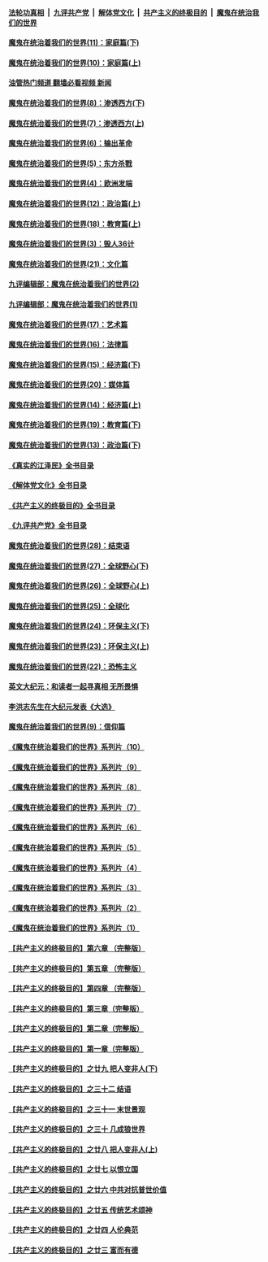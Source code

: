 ####  [法轮功真相](../../../../basic/blob/master/README.md?t=11171201) &nbsp;|&nbsp; [九评共产党](../../../../9ping.md/blob/master/README.md?t=11171201) &nbsp;|&nbsp; [解体党文化](../../../../jtdwh.md/blob/master/README.md?t=11171201)  &nbsp;|&nbsp; [共产主义的终极目的](../../../../gczydzjmd.md/blob/master/README.md?t=11171201) &nbsp;|&nbsp; [魔鬼在统治我们的世界](../../../../mgztzwmdsj.md/blob/master/README.md?t=11171201) 

#### [魔鬼在统治着我们的世界(11)：家庭篇(下)](../pages/nsc422/n10440961.md?t=11171201) 

#### [魔鬼在统治着我们的世界(10)：家庭篇(上)](../pages/nsc422/n10435448.md?t=11171201) 

#### [油管热门频道 翻墙必看视频 新闻](http://129.146.143.75:81/youtube.html?11171201)

#### [魔鬼在统治着我们的世界(8)：渗透西方(下)](../pages/nsc422/n10429603.md?t=11171201) 

#### [魔鬼在统治着我们的世界(7)：渗透西方(上)](../pages/nsc422/n10426013.md?t=11171201) 

#### [魔鬼在统治着我们的世界(6)：输出革命](../pages/nsc422/n10421536.md?t=11171201) 

#### [魔鬼在统治着我们的世界(5)：东方杀戮](../pages/nsc422/n10417707.md?t=11171201) 

#### [魔鬼在统治着我们的世界(4)：欧洲发端](../pages/nsc422/n10414890.md?t=11171201) 

#### [魔鬼在统治着我们的世界(12)：政治篇(上)](../pages/nsc422/n10444576.md?t=11171201) 

#### [魔鬼在统治着我们的世界(18)：教育篇(上)](../pages/nsc422/n10526970.md?t=11171201) 

#### [魔鬼在统治着我们的世界(3)：毁人36计](../pages/nsc422/n10411583.md?t=11171201) 

#### [魔鬼在统治着我们的世界(21)：文化篇](../pages/nsc422/n10597706.md?t=11171201) 

#### [九评编辑部：魔鬼在统治着我们的世界(2)](../pages/nsc422/n10410036.md?t=11171201) 

#### [九评编辑部：魔鬼在统治着我们的世界(1)](../pages/nsc422/n10406825.md?t=11171201) 

#### [魔鬼在统治着我们的世界(17)：艺术篇](../pages/nsc422/n10499093.md?t=11171201) 

#### [魔鬼在统治着我们的世界(16)：法律篇](../pages/nsc422/n10485969.md?t=11171201) 

#### [魔鬼在统治着我们的世界(15)：经济篇(下)](../pages/nsc422/n10469975.md?t=11171201) 

#### [魔鬼在统治着我们的世界(20)：媒体篇](../pages/nsc422/n10586579.md?t=11171201) 

#### [魔鬼在统治着我们的世界(14)：经济篇(上)](../pages/nsc422/n10457370.md?t=11171201) 

#### [魔鬼在统治着我们的世界(19)：教育篇(下)](../pages/nsc422/n10564808.md?t=11171201) 

#### [魔鬼在统治着我们的世界(13)：政治篇(下)](../pages/nsc422/n10448270.md?t=11171201) 

#### [《真实的江泽民》全书目录](../pages/nsc422/n13721399.md?t=11171201) 

#### [《解体党文化》全书目录](../pages/nsc422/n13721157.md?t=11171201) 

#### [《共产主义的终极目的》全书目录](../pages/nsc422/n13721048.md?t=11171201) 

#### [《九评共产党》全书目录](../pages/nsc422/n13708085.md?t=11171201) 

#### [魔鬼在统治着我们的世界(28)：结束语](../pages/nsc422/n10936246.md?t=11171201) 

#### [魔鬼在统治着我们的世界(27)：全球野心(下)](../pages/nsc422/n10928319.md?t=11171201) 

#### [魔鬼在统治着我们的世界(26)：全球野心(上)](../pages/nsc422/n10900318.md?t=11171201) 

#### [魔鬼在统治着我们的世界(25)：全球化](../pages/nsc422/n10788205.md?t=11171201) 

#### [魔鬼在统治着我们的世界(24)：环保主义(下)](../pages/nsc422/n10695307.md?t=11171201) 

#### [魔鬼在统治着我们的世界(23)：环保主义(上)](../pages/nsc422/n10688613.md?t=11171201) 

#### [魔鬼在统治着我们的世界(22)：恐怖主义](../pages/nsc422/n10614727.md?t=11171201) 

#### [英文大纪元：和读者一起寻真相 无所畏惧](../pages/nsc422/n12542027.md?t=11171201) 

#### [李洪志先生在大纪元发表《大选》](../pages/nsc422/n12534746.md?t=11171201) 

#### [魔鬼在统治着我们的世界(9)：信仰篇](../pages/nsc422/n10432159.md?t=11171201) 

#### [《魔鬼在统治着我们的世界》系列片（10）](../pages/nsc422/n12292670.md?t=11171201) 

#### [《魔鬼在统治着我们的世界》系列片（9）](../pages/nsc422/n12290859.md?t=11171201) 

#### [《魔鬼在统治着我们的世界》系列片（8）](../pages/nsc422/n12287445.md?t=11171201) 

#### [《魔鬼在统治着我们的世界》系列片（7）](../pages/nsc422/n12283425.md?t=11171201) 

#### [《魔鬼在统治着我们的世界》系列片（6）](../pages/nsc422/n12282314.md?t=11171201) 

#### [《魔鬼在统治着我们的世界》系列片（5）](../pages/nsc422/n12281419.md?t=11171201) 

#### [《魔鬼在统治着我们的世界》系列片（4）](../pages/nsc422/n12274024.md?t=11171201) 

#### [《魔鬼在统治着我们的世界》系列片（3）](../pages/nsc422/n12271322.md?t=11171201) 

#### [《魔鬼在统治着我们的世界》系列片（2）](../pages/nsc422/n12269049.md?t=11171201) 

#### [《魔鬼在统治着我们的世界》系列片（1）](../pages/nsc422/n12267575.md?t=11171201) 

#### [【共产主义的终极目的】第六章 （完整版）](../pages/nsc422/n11428913.md?t=11171201) 

#### [【共产主义的终极目的】第五章 （完整版）](../pages/nsc422/n11428912.md?t=11171201) 

#### [【共产主义的终极目的】第四章 （完整版）](../pages/nsc422/n11428907.md?t=11171201) 

#### [【共产主义的终极目的】第三章（完整版）](../pages/nsc422/n11428848.md?t=11171201) 

#### [【共产主义的终极目的】第二章（完整版）](../pages/nsc422/n11428831.md?t=11171201) 

#### [【共产主义的终极目的】第一章（完整版）](../pages/nsc422/n11417651.md?t=11171201) 

#### [【共产主义的终极目的】之廿九 把人变非人(下)](../pages/nsc422/n11344140.md?t=11171201) 

#### [【共产主义的终极目的】之三十二 结语](../pages/nsc422/n11360535.md?t=11171201) 

#### [【共产主义的终极目的】之三十一 末世景观](../pages/nsc422/n11351129.md?t=11171201) 

#### [【共产主义的终极目的】之三十 几成狼世界](../pages/nsc422/n11348280.md?t=11171201) 

#### [【共产主义的终极目的】之廿八 把人变非人(上)](../pages/nsc422/n11340492.md?t=11171201) 

#### [【共产主义的终极目的】之廿七 以恨立国](../pages/nsc422/n11336944.md?t=11171201) 

#### [【共产主义的终极目的】之廿六 中共对抗普世价值](../pages/nsc422/n11324785.md?t=11171201) 

#### [【共产主义的终极目的】之廿五 传统艺术颂神](../pages/nsc422/n11296396.md?t=11171201) 

#### [【共产主义的终极目的】之廿四 人伦典范](../pages/nsc422/n11296397.md?t=11171201) 

#### [【共产主义的终极目的】之廿三 富而有德](../pages/nsc422/n11283598.md?t=11171201) 

<img src='http://gfw-breaker.win/goodnews/indexes/nsc422.md' width='0px' height='0px'/>
